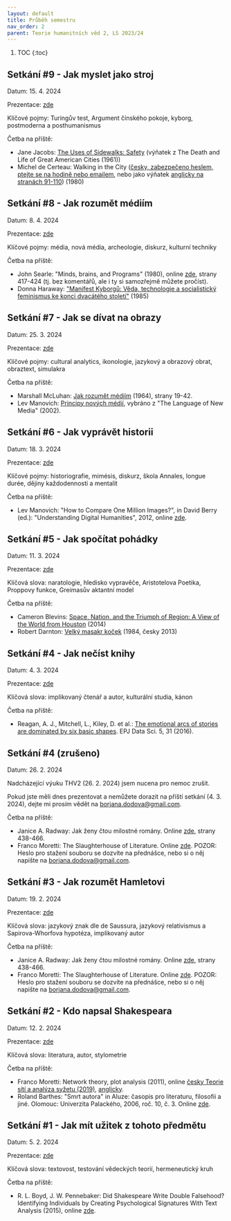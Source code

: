 ```yaml
---
layout: default
title: Průběh semestru
nav_order: 2
parent: Teorie humanitních věd 2, LS 2023/24
---
```


1. TOC
{:toc}

## Setkání #9 - Jak myslet jako stroj
Datum: 15. 4. 2024

Prezentace: [zde](https://bdodova.github.io/prezentace_LS_2023_24_THV2_UP/09-jak_myslet_jako_stroj.html)

Klíčové pojmy: Turingův test, Argument čínského pokoje, kyborg, postmoderna a posthumanismus

Četba na příště:
- Jane Jacobs: [The Uses of Sidewalks: Safety](https://openlab.bmcc.cuny.edu/criminal-justice-and-the-urban-community-crj-204/wp-content/uploads/sites/92/2020/08/City-Reader-Jacobs.pdf) (výňatek z The Death and Life of Great American Cities (1961))
- Michel de Certeau: Walking in the City ([česky, zabezpečeno heslem, ptejte se na hodině nebo emailem](https://invertedpendulum.cz/dh/Michel_de_Certeau_-_Prochazka_mestem.pdf), nebo jako výňatek [anglicky na stranách 91-110](https://monoskop.org/images/2/2a/De_Certeau_Michel_The_Practice_of_Everyday_Life.pdf)) (1980)

## Setkání #8 - Jak rozumět médiím
Datum: 8. 4. 2024

Prezentace: [zde](https://bdodova.github.io/prezentace_LS_2023_24_THV2_UP/08-jak_rozumet_mediim.html)

Klíčové pojmy: média, nová média, archeologie, diskurz, kulturní techniky

Četba na příště:
- John Searle: "Minds, brains, and Programs" (1980), online [zde](https://zoo.cs.yale.edu/classes/cs458/materials/minds-brains-and-programs.pdf), strany 417-424 (tj. bez komentářů, ale i ty si samozřejmě můžete pročíst).
- Donna Haraway: ["Manifest Kyborgů: Věda, technologie a socialistický feminismus ke konci dvacátého století"](https://monoskop.org/images/d/d9/Haraway_Donna_1991_2002_Manifest_kyborgu_veda_technologie_a_socialisticky_feminismus_ke_konci_dvacateho_stoleti.pdf) (1985)

## Setkání #7 - Jak se dívat na obrazy
Datum: 25. 3. 2024

Prezentace: [zde](https://bdodova.github.io/prezentace_LS_2023_24_THV2_UP/07-jak_se_divat_na_obrazy.html)

Klíčové pojmy: cultural analytics, ikonologie, jazykový a obrazový obrat, obraztext, simulakra

Četba na příště:
- Marshall McLuhan: [Jak rozumět médiím](https://monoskop.org/images/7/77/McLuhan_Marshall_Jak_rozumet_mediim.pdf) (1964), strany 19-42.
- Lev Manovich: [Principy nových médií](https://pile.sdbs.cz/docs/Principy_novych_medii.pdf), vybráno z "The Language of New Media" (2002).

## Setkání #6 - Jak vyprávět historii
Datum: 18. 3. 2024

Prezentace: [zde](https://bdodova.github.io/prezentace_LS_2023_24_THV2_UP/06-jak_vypravet_historii.html)

Klíčové pojmy: historiografie, mimésis, diskurz, škola Annales, longue durée, dějiny každodennosti a mentalit

Četba na příště:
- Lev Manovich: "How to Compare One Million Images?", in David Berry (ed.): "Understanding Digital Humanities", 2012, online [zde](http://manovich.net/content/04-projects/071-how-to-compare/68_article_2011_sm.pdf).

## Setkání #5 - Jak spočítat pohádky
Datum: 11. 3. 2024

Prezentace: [zde](https://bdodova.github.io/prezentace_LS_2023_24_THV2_UP/05-jak_spocitat_pohadky.html)

Klíčová slova: naratologie, hledisko vypravěče, Aristotelova Poetika, Proppovy funkce, Greimasův aktantní model

Četba na příště:
- Cameron Blevins: [Space, Nation, and the Triumph of Region: A View of the World from Houston](http://cameronblevins.org/downloads/Blevins_SpaceNationAndTheTriumphOfRegion_Color.pdf) (2014)
- Robert Darnton: [Velký masakr koček](https://is.muni.cz/el/phil/podzim2015/HIA267/um/Darnton_Masakr_kocek.pdf) (1984, česky 2013)


## Setkání #4 - Jak nečíst knihy
Datum: 4. 3. 2024

Prezentace: [zde](https://bdodova.github.io/prezentace_LS_2023_24_THV2_UP/04-jak_necist_knihy.html)

Klíčová slova: implikovaný čtenář a autor, kulturální studia, kánon

Četba na příště:
- Reagan, A. J., Mitchell, L., Kiley, D. et al.: [The emotional arcs of stories are dominated by six basic shapes](https://link.springer.com/content/pdf/10.1140/epjds/s13688-016-0093-1.pdf). EPJ Data Sci. 5, 31 (2016).

## Setkání #4 (zrušeno)
Datum: 26. 2. 2024

Nadcházející výuku THV2 (26. 2. 2024) jsem nucena pro nemoc zrušit.

Pokud jste měli dnes prezentovat a nemůžete dorazit na příští setkání (4. 3. 2024), dejte mi prosím vědět na borjana.dodova@gmail.com.

Četba na příště:
- Janice A. Radway: Jak ženy čtou milostné romány. Online [zde](https://monoskop.org/images/d/d8/Bendova_Helena_Strnad_Matej_eds_Spolecenske_vedy_a_audiovize_2014.pdf), strany 438-466.
- Franco Moretti: The Slaughterhouse of Literature. Online [zde](http://invertedpendulum.cz/dh/Moretti-Slaughterhouse-of-Lit.pdf). POZOR: Heslo pro stažení souboru se dozvíte na přednášce, nebo si o něj napište na borjana.dodova@gmail.com.


## Setkání #3 - Jak rozumět Hamletovi

Datum: 19. 2. 2024

Prezentace: [zde](https://bdodova.github.io/prezentace_LS_2023_24_THV2_UP/03-jak_rozumet_hamletovi.html)

Klíčová slova: jazykový znak dle de Saussura, jazykový relativismus a Sapirova-Whorfova hypotéza, implikovaný autor

Četba na příště:
- Janice A. Radway: Jak ženy čtou milostné romány. Online [zde](https://monoskop.org/images/d/d8/Bendova_Helena_Strnad_Matej_eds_Spolecenske_vedy_a_audiovize_2014.pdf), strany 438-466.
- Franco Moretti: The Slaughterhouse of Literature. Online [zde](http://invertedpendulum.cz/dh/Moretti-Slaughterhouse-of-Lit.pdf). POZOR: Heslo pro stažení souboru se dozvíte na přednášce, nebo si o něj napište na borjana.dodova@gmail.com.

## Setkání #2 - Kdo napsal Shakespeara

Datum: 12. 2. 2024

Prezentace: [zde](https://bdodova.github.io/prezentace_LS_2023_24_THV2_UP/02-kdo_napsal_shakespeara.html)

Klíčová slova: literatura, autor, stylometrie

Četba na příště:
* Franco Moretti: Network theory, plot analysis (2011), online [česky Teorie sítí a analýza syžetu (2019)](https://bdodova.github.io/prezentace_LS_2022_23_THV2_UP/texts/moretti-teorie_siti_a_analyza_syzetu.pdf), [anglicky](https://litlab.stanford.edu/LiteraryLabPamphlet2.pdf).
* Roland Barthes: "Smrt autora" in Aluze: časopis pro literaturu, filosofii a jiné. Olomouc: Univerzita Palackého, 2006, roč. 10, č. 3. Online [zde](https://monoskop.org/images/d/de/Barthes_Roland_1968_2006_Smrt_autora.pdf).

## Setkání #1 - Jak mít užitek z tohoto předmětu

Datum: 5. 2. 2024

Prezentace: [zde](https://bdodova.github.io/prezentace_LS_2023_24_THV2_UP/01-jak_mit_uzitek_z_tohoto_predmetu.html)

Klíčová slova: textovost, testování vědeckých teorií, hermeneutický kruh

Četba na příště:
* R. L. Boyd, J. W. Pennebaker: Did Shakespeare Write Double Falsehood? Identifying Individuals by Creating Psychological Signatures With Text Analysis (2015), online [zde](https://invertedpendulum.cz/dh/BoydPennebaker2015-DoubleFalsehood.pdf).
